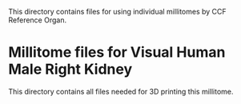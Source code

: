 This directory contains files for using individual millitomes by CCF Reference Organ.
# Millitome files for Visual Human Male Right Kidney

This directory contains all files needed for 3D printing this millitome. 